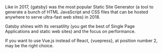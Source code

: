 Like in 2017, {gatsby} was the most popular Static Site Generator (a tool to generate a bunch of HTML JavaScript and CSS files that can be hosted anywhere to serve ultra-fast web sites) in 2018.

Gatsby shines with its versatility (you get the best of Single Page Applications and static web sites) and the focus on performance.

If you want to use Vue.js instead of React, {vuepress}, at position number 2, may be the right choice.